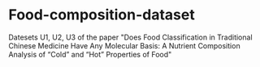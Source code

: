 # Food-composition-dataset
Datesets U1, U2, U3 of the paper "Does Food Classification in Traditional Chinese Medicine Have Any Molecular Basis: A Nutrient Composition Analysis of “Cold” and “Hot” Properties of Food"
